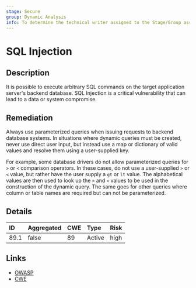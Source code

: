 ```yaml
---
stage: Secure
group: Dynamic Analysis
info: To determine the technical writer assigned to the Stage/Group associated with this page, see https://handbook.gitlab.com/handbook/product/ux/technical-writing/#assignments
---
```


# SQL Injection

## Description

It is possible to execute arbitrary SQL commands on the target application server's
backend database.
SQL Injection is a critical vulnerability that can lead to a data or system
compromise.

## Remediation

Always use parameterized queries when issuing requests to backend database systems. In
situations where dynamic queries must be created, never use direct user input, but
instead use a map or dictionary of valid values and resolve them using a user-supplied key.

For example, some database drivers do not allow parameterized queries for `>` or `<` comparison
operators. In these cases, do not use a user-supplied `>` or `<` value, but rather have the user
supply a `gt` or `lt` value. The alphabetical values are then used to look up the `>` and `<`
values to be used in the construction of the dynamic query. The same goes for other queries where
column or table names are required but can not be parameterized.

## Details

| ID | Aggregated | CWE | Type | Risk |
|:---|:--------|:--------|:--------|:--------|
| 89.1 | false | 89 | Active | high |

## Links

- [OWASP](https://owasp.org/www-community/attacks/SQL_Injection)
- [CWE](https://cwe.mitre.org/data/definitions/89.html)
